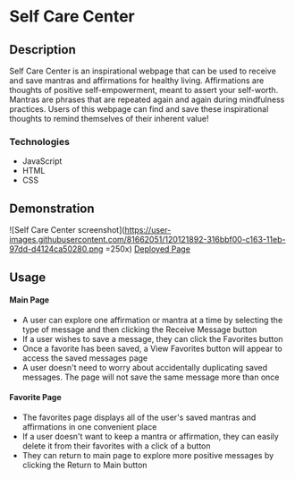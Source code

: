 # Self Care Center

## Description

Self Care Center is an inspirational webpage that can be used to receive and save mantras and affirmations for healthy living. Affirmations are thoughts of positive self-empowerment, meant to assert your self-worth.
Mantras are phrases that are repeated again and again during mindfulness practices. Users of this webpage can find and save these inspirational thoughts to remind themselves of their inherent value!

### Technologies

- JavaScript
- HTML
- CSS

## Demonstration
![Self Care Center screenshot](https://user-images.githubusercontent.com/81662051/120121892-316bbf00-c163-11eb-97dd-d4124ca50280.png =250x)
[Deployed Page](https://racheljensen.github.io/self-care-center/)

## Usage
#### Main Page
- A user can explore one affirmation or mantra at a time by selecting the type of message and then clicking the Receive Message button
- If a user wishes to save a message, they can click the Favorites button
- Once a favorite has been saved, a View Favorites button will appear to access the saved messages page
- A user doesn't need to worry about accidentally duplicating saved messages. The page will not save the same message more than once

#### Favorite Page
- The favorites page displays all of the user's saved mantras and affirmations in one convenient place
- If a user doesn't want to keep a mantra or affirmation, they can easily delete it from their favorites with a click of a button
- They can return to main page to explore more positive messages by clicking the Return to Main button
